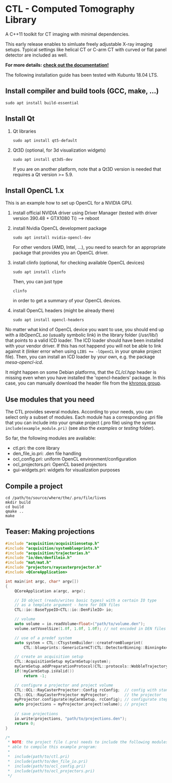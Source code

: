 CTL - Computed Tomography Library
=================================

A C++11 toolkit for CT imaging with minimal dependencies.

This early release enables to simluate freely adjustable X-ray imaging setups.
Typical settings like helical CT or C-arm CT with curved or flat panel
detector are included as well.

**For more details:**
[**check out the documentation!**](https://web.stimulate.ovgu.de/abtheo/doc/html/index.html)

The following installation guide has been tested with Kubuntu 18.04 LTS.

Install compiler and build tools (GCC, make, ...)
---------------------------------------------------

```console
sudo apt install build-essential
```

Install Qt
----------

1. Qt libraries

    ```console
    sudo apt install qt5-default
    ```
    
2. Qt3D (optional, for 3d visualization widgets)
    
    ```console
    sudo apt install qt3d5-dev
    ```
    If you are on another platform, note that a Qt3D version is needed that 
    requires a Qt version >= 5.9.

Install OpenCL 1.x
------------------

This is an example how to set up OpenCL for a NVIDIA GPU.

1. install official NVIDIA driver using Driver Manager
(tested with driver version 390.48 + GTX1080 Ti) --> reboot

2. install Nvidia OpenCL development package

    ```console
    sudo apt install nvidia-opencl-dev
    ```
    For other vendors (AMD, Intel, ...),  you need to search for an appropriate
    package that provides you an OpenCL driver.
    
3. install clinfo (optional, for checking available OpenCL devices)

    ```console
    sudo apt install clinfo
    ```
    Then, you can just type
    ```console
    clinfo
    ```
    in order to get a summary of your OpenCL devices.

4. install OpenCL headers (might be already there)

    ```console
    sudo apt install opencl-headers
    ```

No matter what kind of OpenCL device you want to use, you should end up with a 
*libOpenCL.so* (usually symbolic link) in the library folder
(/usr/lib/) that points to a valid ICD loader. The ICD loader should have been
installed with your vendor driver. If this has not happend you will not be able
to link against it (linker error when using `LIBS += -lOpenCL` in your qmake
project file). Then, you can install an ICD loader by your own, e.g. the package
*mesa-opencl-icd*.

It might happen on some Debian platforms, that the *CL/cl.hpp* header is missing
even when you have installed the 'opencl-headers' package. In this case, you can
manually download the header file from the
[khronos group](https://www.khronos.org/registry/OpenCL/api/2.1/cl.hpp).

Use modules that you need
-------------------------

The CTL provides several modules. According to your needs, you can select only a
subset of modules. Each module has a corresponding .pri file that you can
include into your qmake project (.pro file) using the syntax
`include(example_module.pri)` (see also the *examples* or *testing* folder).

So far, the following modules are available:
 * ctl.pri: the core library
 * den_file_io.pri: .den file handling
 * ocl_config.pri: uniform OpenCL environment/configuration
 * ocl_projectors.pri: OpenCL based projectors
 * gui-widgets.pri: widgets for visualization purposes


Compile a project
-----------------

```console
cd /path/to/source/where/the/.pro/file/lives
mkdir build
cd build
qmake ..
make
```

Teaser: Making projections
--------------------------

```cpp
#include "acquisition/acquisitionsetup.h"
#include "acquisition/systemblueprints.h"
#include "acquisition/trajectories.h"
#include "io/den/denfileio.h"
#include "mat/mat.h"
#include "projectors/raycasterprojector.h"
#include <QCoreApplication>

int main(int argc, char* argv[])
{
    QCoreApplication a(argc, argv);

    // IO object (reads/writes basic types) with a certain IO type
    // as a template argument - here for DEN files
    CTL::io::BaseTypeIO<CTL::io::DenFileIO> io;

    // volume
    auto volume = io.readVolume<float>("path/to/volume.den");
    volume.setVoxelSize(1.0f, 1.0f, 1.0f); // not encoded in DEN files

    // use of a predef system
    auto system = CTL::CTsystemBuilder::createFromBlueprint(
        CTL::blueprints::GenericCarmCT(CTL::DetectorBinning::Binning4x4));

    // create an acquisition setup
    CTL::AcquisitionSetup myCarmSetup(system);
    myCarmSetup.addPreparationProtocol(CTL::protocols::WobbleTrajectory(300, 200.0_deg, 750.0));
    if(!myCarmSetup.isValid())
        return -1;

    // configure a projector and project volume
    CTL::OCL::RayCasterProjector::Config rcConfig;  // config with standard settings
    CTL::OCL::RayCasterProjector myProjector;       // the projector
    myProjector.configurate(myCarmSetup, rcConfig); // configurate step
    auto projections = myProjector.project(volume); // project
    
    // save projections
    io.write(projections, "path/to/projections.den");
    return 0;
}

/*
 * NOTE: the project file (.pro) needs to include the following modules to be
 * able to compile this example program:
 *
 *  include(path/to/ctl.pri)
 *  include(path/to/den_file_io.pri)
 *  include(path/to/ocl_config.pri)
 *  include(path/to/ocl_projectors.pri)
 */
 ```
